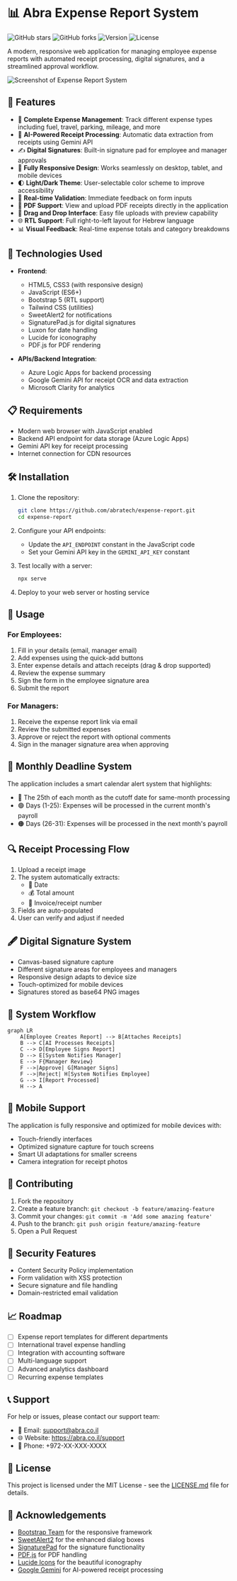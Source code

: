 # 📊 Abra Expense Report System

![GitHub stars](https://img.shields.io/github/stars/abratech/expense-report?style=social)
![GitHub forks](https://img.shields.io/github/forks/abratech/expense-report?style=social)
![Version](https://img.shields.io/badge/version-2.0.1-blue.svg)
![License](https://img.shields.io/badge/license-MIT-green.svg)

A modern, responsive web application for managing employee expense reports with automated receipt processing, digital signatures, and a streamlined approval workflow.

![Screenshot of Expense Report System]([https://via.placeholder.com/800x400?text=Abra+Expense+Report+System](https://media.licdn.com/dms/image/v2/C4D0BAQH8RXrIA-H-Wg/company-logo_200_200/company-logo_200_200/0/1659272782073?e=2147483647&v=beta&t=c59UA2Jwtt5lgjHuNuYL_dwa2UI86qTVuh7Ix-aFD4I))

## 🌟 Features

- 💼 **Complete Expense Management**: Track different expense types including fuel, travel, parking, mileage, and more
- 🧠 **AI-Powered Receipt Processing**: Automatic data extraction from receipts using Gemini API
- ✍️ **Digital Signatures**: Built-in signature pad for employee and manager approvals
- 📱 **Fully Responsive Design**: Works seamlessly on desktop, tablet, and mobile devices
- 🌓 **Light/Dark Theme**: User-selectable color scheme to improve accessibility
- 🔄 **Real-time Validation**: Immediate feedback on form inputs
- 📑 **PDF Support**: View and upload PDF receipts directly in the application
- 🔄 **Drag and Drop Interface**: Easy file uploads with preview capability
- 🌐 **RTL Support**: Full right-to-left layout for Hebrew language
- 📊 **Visual Feedback**: Real-time expense totals and category breakdowns

## 🚀 Technologies Used

- **Frontend**:
  - HTML5, CSS3 (with responsive design)
  - JavaScript (ES6+)
  - Bootstrap 5 (RTL support)
  - Tailwind CSS (utilities)
  - SweetAlert2 for notifications
  - SignaturePad.js for digital signatures
  - Luxon for date handling
  - Lucide for iconography
  - PDF.js for PDF rendering

- **APIs/Backend Integration**:
  - Azure Logic Apps for backend processing
  - Google Gemini API for receipt OCR and data extraction
  - Microsoft Clarity for analytics

## 📋 Requirements

- Modern web browser with JavaScript enabled
- Backend API endpoint for data storage (Azure Logic Apps)
- Gemini API key for receipt processing
- Internet connection for CDN resources

## 🛠️ Installation

1. Clone the repository:
   ```bash
   git clone https://github.com/abratech/expense-report.git
   cd expense-report
   ```

2. Configure your API endpoints:
   - Update the `API_ENDPOINT` constant in the JavaScript code
   - Set your Gemini API key in the `GEMINI_API_KEY` constant

3. Test locally with a server:
   ```bash
   npx serve
   ```

4. Deploy to your web server or hosting service

## 📝 Usage

### For Employees:

1. Fill in your details (email, manager email)
2. Add expenses using the quick-add buttons
3. Enter expense details and attach receipts (drag & drop supported)
4. Review the expense summary
5. Sign the form in the employee signature area
6. Submit the report

### For Managers:

1. Receive the expense report link via email
2. Review the submitted expenses
3. Approve or reject the report with optional comments
4. Sign in the manager signature area when approving

## 📅 Monthly Deadline System

The application includes a smart calendar alert system that highlights:
- 📆 The 25th of each month as the cutoff date for same-month processing
- 🟢 Days (1-25): Expenses will be processed in the current month's payroll
- 🟠 Days (26-31): Expenses will be processed in the next month's payroll

## 🔍 Receipt Processing Flow

1. Upload a receipt image
2. The system automatically extracts:
   - 📅 Date
   - 💰 Total amount
   - 🧾 Invoice/receipt number
3. Fields are auto-populated
4. User can verify and adjust if needed

## 🖋️ Digital Signature System

- Canvas-based signature capture
- Different signature areas for employees and managers
- Responsive design adapts to device size
- Touch-optimized for mobile devices
- Signatures stored as base64 PNG images

## 🔄 System Workflow

```mermaid
graph LR
    A[Employee Creates Report] --> B[Attaches Receipts]
    B --> C[AI Processes Receipts]
    C --> D[Employee Signs Report]
    D --> E[System Notifies Manager]
    E --> F{Manager Review}
    F -->|Approve| G[Manager Signs]
    F -->|Reject| H[System Notifies Employee]
    G --> I[Report Processed]
    H --> A
```

## 📱 Mobile Support

The application is fully responsive and optimized for mobile devices with:
- Touch-friendly interfaces
- Optimized signature capture for touch screens
- Smart UI adaptations for smaller screens
- Camera integration for receipt photos

## 👥 Contributing

1. Fork the repository
2. Create a feature branch: `git checkout -b feature/amazing-feature`
3. Commit your changes: `git commit -m 'Add some amazing feature'`
4. Push to the branch: `git push origin feature/amazing-feature`
5. Open a Pull Request

## 🔐 Security Features

- Content Security Policy implementation
- Form validation with XSS protection
- Secure signature and file handling
- Domain-restricted email validation

## 📈 Roadmap

- [ ] Expense report templates for different departments
- [ ] International travel expense handling
- [ ] Integration with accounting software
- [ ] Multi-language support
- [ ] Advanced analytics dashboard
- [ ] Recurring expense templates

## 📞 Support

For help or issues, please contact our support team:
- 📧 Email: support@abra.co.il
- 🌐 Website: https://abra.co.il/support
- 📱 Phone: +972-XX-XXX-XXXX

## 📜 License

This project is licensed under the MIT License - see the [LICENSE.md](LICENSE.md) file for details.

## 🙏 Acknowledgements

- [Bootstrap Team](https://getbootstrap.com/) for the responsive framework
- [SweetAlert2](https://sweetalert2.github.io/) for the enhanced dialog boxes
- [SignaturePad](https://github.com/szimek/signature_pad) for the signature functionality
- [PDF.js](https://mozilla.github.io/pdf.js/) for PDF handling
- [Lucide Icons](https://lucide.dev/) for the beautiful iconography
- [Google Gemini](https://ai.google.dev/products/gemini) for AI-powered receipt processing
